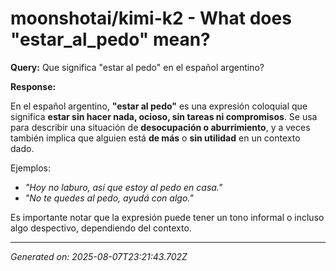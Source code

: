 # moonshotai/kimi-k2 - What does "estar_al_pedo" mean?

**Query:** Que significa "estar al pedo" en el español argentino?



**Response:**

En el español argentino, **"estar al pedo"** es una expresión coloquial que significa **estar sin hacer nada, ocioso, sin tareas ni compromisos**. Se usa para describir una situación de **desocupación o aburrimiento**, y a veces también implica que alguien está **de más** o **sin utilidad** en un contexto dado.

Ejemplos:
- *"Hoy no laburo, así que estoy al pedo en casa."*  
- *"No te quedes al pedo, ayudá con algo."*

Es importante notar que la expresión puede tener un tono informal o incluso algo despectivo, dependiendo del contexto.

---
*Generated on: 2025-08-07T23:21:43.702Z*
